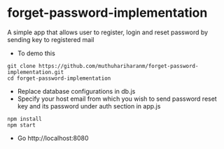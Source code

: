 # forget-password-implementation

A simple app that allows user to register, login and reset password by sending key to registered mail

- To demo this
```
git clone https://github.com/muthuhariharanm/forget-password-implementation.git
cd forget-password-implementation
```
- Replace database configurations in db.js
- Specify your host email from which you wish to send password reset key and its password under auth section in app.js 
```
npm install
npm start
```
- Go http://localhost:8080
